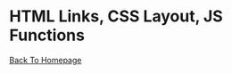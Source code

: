 # HTML Links, CSS Layout, JS Functions

[Back To Homepage](https://leethomas13.github.io/201-reading-notes/)